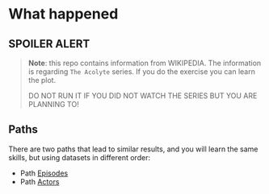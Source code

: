 # What happened

## SPOILER ALERT

> **Note**: this repo contains information from WIKIPEDIA.
> The information is regarding `The Acolyte` series.
> If you do the exercise you can learn the plot.
>
> DO NOT RUN IT IF YOU DID NOT WATCH THE SERIES BUT YOU ARE PLANNING TO!

## Paths

There are two paths that lead to similar results, and
you will learn the same skills, but using datasets in different order:

* Path [Episodes](README-Episodes.md)
* Path [Actors](README-Actors.md)
